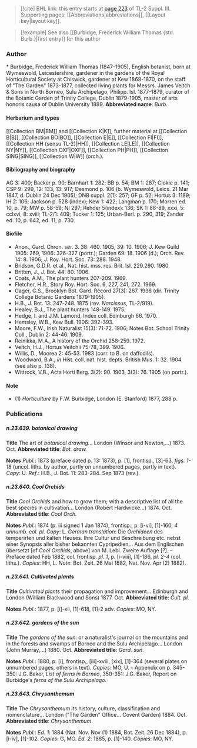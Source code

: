 > [!cite] BHL link: this entry starts at [page 223](https://www.biodiversitylibrary.org/page/33266530) of TL-2 Suppl. III.
> Supporting pages: [[Abbreviations|abbreviations]], [[Layout key|layout key]].

> [!example] See also [[Burbidge, Frederick William Thomas {std. Burb.}|first entry]] for this author

### Author

\* Burbidge, Frederick William Thomas (1847-1905), English botanist, born at Wymeswold, Leicestershire, gardener in the gardens of the Royal Horticultural Society at Chiswick, gardener at Kew 1868-1870, on the staff of "The Garden" 1873-1877, collected living plants for Messrs. James Veitch & Sons in North Borneo, Sulu Archipelago, Philipp. Isl. 1877-1879, curator of the Botanic Garden of Trinity College, Dublin 1879-1905, master of arts honoris causa of Dublin University 1889. 
**Abbreviated name**: *Burb.*

#### Herbarium and types

[[Collection BM|BM]] and [[Collection K|K]], further material at [[Collection B|B]], [[Collection BO|BO]], [[Collection E|E]], [[Collection FI|FI]], [[Collection HH (sensu TL-2)|HH]], [[Collection LE|LE]], [[Collection NY|NY]], [[Collection OXF|OXF]], [[Collection PH|PH]], [[Collection SING|SING]], [[Collection W|W]] (orch.).

#### Bibliography and biography

AG 3: 400; Backer p. 90; Barnhart 1: 282; BB p. 54; BM 1: 287; Clokie p. 141; CSP 9: 299, 12: 133, 13: 917; Desmond p. 106 (b. Wymeswold, Leics. 21 Mar 1847, d. Dublin 24 Dec 1905); DNB suppl. 2(1): 257; GF p. 52; Hortus 3: 1189; IH 2: 106; Jackson p. 528 (index); Kew 1: 422; Langman p. 170; Morren ed. 10, p. 79; MW p. 58-59; NI 297; Rehder 5(index): 136; SK 1: 88-89, xxxi, 5: cclxvi, 8: xviii; TL-2/1: 409; Tucker 1: 125; Urban-Berl. p. 290, 319; Zander ed. 10, p. 642, ed. 11, p. 730.

#### Biofile

- Anon., Gard. Chron. ser. 3. 38: 460. 1905, 39: 10. 1906; J. Kew Guild 1905: 269, 1906: 326-327 (portr.); Garden 69: 18. 1906 (d.); Orch. Rev. 14: 8. 1906; J. Roy. Hort. Soc. 73: 288. 1948.
- Bridson, G.D.R. et al., Nat. hist. mss. res. Brit. Isl. 229.290. 1980.
- Britten, J., J. Bot. 44: 80. 1906.
- Coats, A.M., The plant hunters 207-209. 1969.
- Fletcher, H.R., Story Roy. Hort. Soc. 6, 227, 241, 272. 1969.
- Gager, C.S., Brooklyn Bot. Gard. Record 27(3): 267. 1938 (dir. Trinity College Botanic Gardens 1879-1905).
- H.B., J. Bot. 13: 247-248. 1875 (rev. *Narcissus*, TL-2/919).
- Healey, B.J., The plant hunters 148-149. 1975.
- Hedge, I. and J.M. Lamond, Index coll. Edinburgh 66. 1970.
- Hemsley, W.B., Kew Bull. 1906: 392-393.
- Moore, F.W., Irish Naturalist 15(3): 71-72. 1906; Notes Bot. School Trinity Coll., Dublin 2: 44-46. 1909.
- Reinikka, M.A., A history of the Orchid 258-259. 1972.
- Veitch, H.J., Hortus Veitchii 75-78, 399. 1906.
- Willis, D., Moorea 2: 45-53. 1983 (corr. to B. on daffodils).
- Woodward, B.A., *in* Hist. coll. nat. hist. depts. British Mus. 1: 32. 1904 (see also p. 138).
- Wittrock, V.B., Acta Horti Berg. 3(2): 90. 1903, 3(3): 76. 1905 (on portr.).

#### Note

- (1) *Horticulture* by F.W. Burbidge, London (E. Stanford) 1877, 288 p.

### Publications

##### n.23.639. botanical drawing

**Title**
The art of *botanical drawing*... London (Winsor and Newton,...) 1873. Oct.
**Abbreviated title**: *Bot. draw.*

**Notes**
*Publ*.: 1873 (preface dated p. 13: 1873), p. \[1\], frontisp., \[3\]-63, *figs. 1-18* (uncol. liths. by author, partly on unnumbered pages, partly in text). *Copy*: U.
*Ref*.: H.B., J. Bot. 11: 283-284. Sep 1873 (rev.).

##### n.23.640. Cool Orchids

**Title**
*Cool Orchids* and how to grow them; with a descriptive list of all the best species in cultivation... London (Robert Hardwicke...) 1874. Oct.
**Abbreviated title**: *Cool Orch.*

**Notes**
*Publ*.: 1874 (p. iii signed 1 Jan 1874), frontisp., p. \[i-vi\], \[1\]-160, *4 unnumb. col. pl. Copy*: L.
*German translation*: Die *Orchideen* des temperirten und kalten Hauses. Ihre Cultur und Beschreibung etc. nebst einer Synopsis aller bisher bekannten Cypripedien... Aus dem Englischen übersetzt \[of *Cool Orchids*, above\] von M. Lebl. Zweite Auflage \[?\]. – Preface dated Feb 1882, col. frontisp. *pl. 1*, p. \[i-viii\], \[1\]-186, *pl. 2-4* (col. liths.). *Copies*: HH, L.
*Note*: Bot. Zeit. 26 Mai 1882, Nat. Nov. Apr (2) 1882).

##### n.23.641. Cultivated plants

**Title**
*Cultivated plants* their propagation and improvement... Edinburgh and London (William Blackwood and Sons) 1877. Oct.
**Abbreviated title**: *Cult. pl.*

**Notes**
*Publ*.: 1877, p. \[i\]-xii, \[1\]-618, \[1\]-2 adv. *Copies*: MO, NY.

##### n.23.642. gardens of the sun

**Title**
The *gardens of the sun*: or a naturalist's journal on the mountains and in the forests and swamps of Borneo and the Sulu Archipelago... London (John Murray,...) 1880. Oct.
**Abbreviated title**: *Gard. sun*.

**Notes**
*Publ*.: 1880, p. \[i\], frontisp., \[iii\]-xviii, \[xix\], \[1\]-364 (several plates on unnumbered pages, others in text). *Copies*: MO, U. – Appendix on p. 345-350: J.G. Baker, *List of ferns in Borneo*, 350-351: J.G. Baker, Report on Burbidge's *ferns of the Sulu Archipelago*.

##### n.23.643. Chrysanthemum

**Title**
The *Chrysanthemum* its history, culture, classification and nomenclature... London ("The Garden" Office... Covent Garden) 1884. Oct.
**Abbreviated title**: *Chrysanthemum*.

**Notes**
*Publ*.: *Ed. 1*: 1884 (Nat. Nov. Nov (1) 1884, Bot. Zeit. 26 Dec 1884), p. \[i-iv\], \[1\]-102. *Copies*: G, MO.
*Ed. 2*: 1885, p. \[1\]-140. *Copies*: MO, NY.


